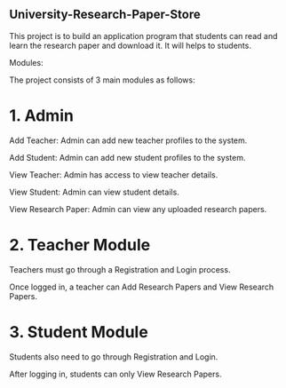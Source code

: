 ## University-Research-Paper-Store

This project is to build an application program that students can read and learn the research paper and download it. It will helps to students.

Modules:

The project consists of 3 main modules as follows:

# 1. Admin

   Add Teacher: Admin can add new teacher profiles to the system.
   
   Add Student: Admin can add new student profiles to the system.
   
   View Teacher: Admin has access to view teacher details.
   
   View Student: Admin can view student details.
   
   View Research Paper: Admin can view any uploaded research papers.

# 2. Teacher Module

   Teachers must go through a Registration and Login process.
   
   Once logged in, a teacher can Add Research Papers and View Research Papers.
   
# 3. Student Module

   Students also need to go through Registration and Login.
   
   After logging in, students can only View Research Papers.
